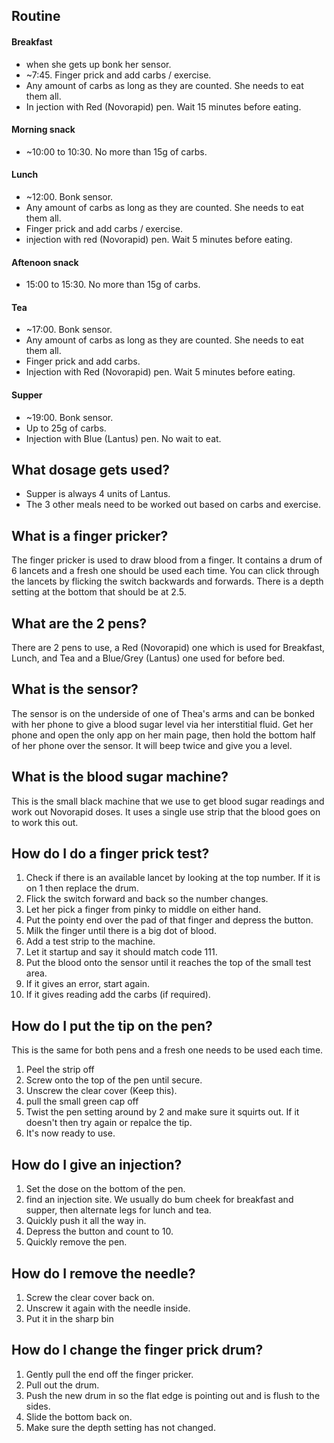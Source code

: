 ## Routine
#### Breakfast
- when she gets up bonk her sensor.
- ~7:45. Finger prick and add carbs / exercise.
- Any amount of carbs as long as they are counted. She needs to eat them all. 
- In jection with Red (Novorapid) pen. Wait 15 minutes before eating.
#### Morning snack
- ~10:00 to 10:30. No more than 15g of carbs.
#### Lunch
- ~12:00. Bonk sensor.
- Any amount of carbs as long as they are counted. She needs to eat them all.
- Finger prick and add carbs / exercise.
- injection with red (Novorapid) pen. Wait 5 minutes before eating.
#### Aftenoon snack
- 15:00 to 15:30. No more than 15g of carbs.
#### Tea
- ~17:00. Bonk sensor.
- Any amount of carbs as long as they are counted. She needs to eat them all.
- Finger prick and add carbs.
- Injection with Red (Novorapid) pen. Wait 5 minutes before eating.
#### Supper
- ~19:00. Bonk sensor.
- Up to 25g of carbs.
- Injection with Blue (Lantus) pen. No wait to eat.

## What dosage gets used?
- Supper is always 4 units of Lantus.
- The 3 other meals need to be worked out based on carbs and exercise.

## What is a finger pricker?
The finger pricker is used to draw blood from a finger. It contains a drum of 6 lancets and a fresh one should be used each time. You can click through the lancets by flicking the switch backwards and forwards. There is a depth setting at the bottom that should be at 2.5. 

## What are the 2 pens?
There are 2 pens to use, a Red (Novorapid) one which is used for Breakfast, Lunch, and Tea and a Blue/Grey (Lantus) one used for before bed.

## What is the sensor?
The sensor is on the underside of one of Thea's arms and can be bonked with her phone to give a blood sugar level via her interstitial fluid. Get her phone and open the only app on her main page, then hold the bottom half of her phone over the sensor. It will beep twice and give you a level.

## What is the blood sugar machine?
This is the small black machine that we use to get blood sugar readings and work out Novorapid doses. It uses a single use strip that the blood goes on to work this out.

## How do I do a finger prick test?
1. Check if there is an available lancet by looking at the top number. If it is on 1 then replace the drum.
2. Flick the switch forward and back so the number changes.
3. Let her pick a finger from pinky to middle on either hand.
4. Put the pointy end over the pad of that finger and depress the button.
5. Milk the finger until there is a big dot of blood.
6. Add a test strip to the machine.
7. Let it startup and say it should match code 111.
8. Put the blood onto the sensor until it reaches the top of the small test area.
9. If it gives an error, start again.
10. If it gives reading add the carbs (if required).

## How do I put the tip on the pen?
This is the same for both pens and a fresh one needs to be used each time.

1. Peel the strip off
2. Screw onto the top of the pen until secure.
3. Unscrew the clear cover (Keep this).
4. pull the small green cap off 
5. Twist the pen setting around by 2 and make sure it squirts out. If it doesn't then try again or repalce the tip.
6. It's now ready to use.

## How do I give an injection?
1. Set the dose on the bottom of the pen.
2. find an injection site. We usually do bum cheek for breakfast and supper, then alternate legs for lunch and tea.
3. Quickly push it all the way in.
4. Depress the button and count to 10.
5. Quickly remove the pen.

## How do I remove the needle?
1. Screw the clear cover back on.
2. Unscrew it again with the needle inside.
3. Put it in the sharp bin

## How do I change the finger prick drum?
1. Gently pull the end off the finger pricker.
2. Pull out the drum.
3. Push the new drum in so the flat edge is pointing out and is flush to the sides.
4. Slide the bottom back on.
5. Make sure the depth setting has not changed.


